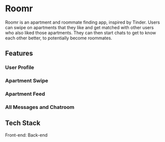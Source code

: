 # Roomr

Roomr is an apartment and roommate finding app, inspired by Tinder. Users can swipe on apartments that they like and get matched with other users who also liked those apartments. They can then start chats to get to know each other better, to potentially become roommates.

## Features

### User Profile

### Apartment Swipe

### Apartment Feed

### All Messages and Chatroom

## Tech Stack

Front-end:
Back-end
